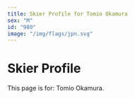 ```yaml
---
title: Skier Profile for Tomio Okamura
sex: "M"
id: "980"
image: "/img/flags/jpn.svg" 
---
```


# Skier Profile

This page is for: Tomio Okamura.
    